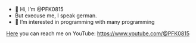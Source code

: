 - 👋 Hi, I’m @PFK0815
- But execuse me, I speak german.
- 👀 I’m interested in programming with many programming 

[Here](https://www.youtube.com/@PFK0815) you can reach me on YouTube: https://www.youtube.com/@PFK0815
